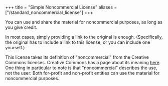 +++
title = "Simple Noncommercial License"
aliases = ["/standard_noncommercial_license"]
+++

You can use and share the material for noncommercial purposes, as long as you give credit.

In most cases, simply providing a link to the original is enough. (Specifically, the original has to include a link to this license, or you can include one yourself.)

This license takes its definition of "noncommercial" from the Creative Commons licenses. Creative Commons has a page about its meaning [here](https://wiki.creativecommons.org/wiki/NonCommercial_interpretation). One thing in particular to note is that "noncommercial" describes the use, not the user: Both for-profit and non-profit entities can use the material for noncommercial purposes.